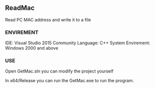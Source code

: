 ## ReadMac
Read PC MAC address and write it to a file

### ENVIREMENT
IDE: Visual Studio 2015 Community
Language: C++
System Envirement: Windows 2000 and above

### USE
Open GetMac.sln you can modify the project yourself

In x64/Release you can run the GetMac.exe to run the program.
